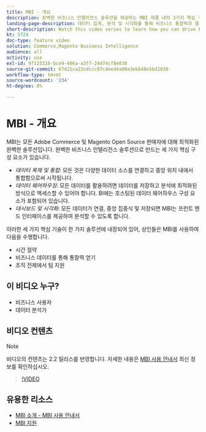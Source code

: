 ```yaml
---
title: MBI - 개요
description: 완벽한 비즈니스 인텔리전스 솔루션을 제공하는 MBI 제품 내의 3가지 핵심 구성 요소에 대해 알아봅니다.
landing-page-description: 데이터 집계, 분석 및 시각화를 통해 비즈니스 통찰력과 결과를 향상시키는 방법을 배우려면 이 비디오 시리즈를 시청하십시오.
short-description: Watch this video series to learn how you can drive better business insights and results through data aggregation, analysis, and visualization.
kt: 5724
doc-type: feature video
solution: Commerce,Magento Business Intelligence
audience: all
activity: use
exl-id: 97115316-bce9-406a-a3f7-24474cf8e030
source-git-commit: 67d21ca23cdccc87cdeed4a08a3ebb48e5bd1030
workflow-type: tm+mt
source-wordcount: '234'
ht-degree: 0%

---
```


# MBI - 개요

MBI는 모든 Adobe Commerce 및 Magento Open Source 판매자에 대해 최적화된 완벽한 솔루션입니다. 완벽한 비즈니스 인텔리전스 솔루션으로 만드는 세 가지 핵심 구성 요소가 있습니다.

- _데이터 복제 및 통합_: 모든 것은 다양한 데이터 소스를 연결하고 중앙 위치 내에서 통합함으로써 시작됩니다.
- _데이터 웨어하우징_: 모든 데이터를 활용하려면 데이터를 저장하고 분석에 최적화된 방식으로 액세스할 수 있어야 합니다. BI에는 호스팅된 데이터 웨어하우스 구성 요소가 포함되어 있습니다.
- _대시보드 및 시각화_: 모든 데이터가 연결, 중앙 집중식 및 저장되면 MBI는 프런트 엔드 인터페이스를 제공하여 분석할 수 있도록 합니다.

이러한 세 가지 핵심 기술이 한 가지 솔루션에 내장되어 있어, 상인들은 MBI를 사용하여 다음을 수행합니다.

- 시간 절약
- 비즈니스 데이터를 통해 통찰력 얻기
- 조직 전체에서 팀 지원

## 이 비디오 누구?

- 비즈니스 사용자
- 데이터 분석가

## 비디오 컨텐츠

>[!NOTE]
>
>비디오의 컨텐츠는 2.2 릴리스를 반영합니다. 자세한 내용은 [MBI 사용 안내서](https://experienceleague.adobe.com/docs/commerce-business-intelligence/mbi/guide-overview.html) 최신 정보를 확인하십시오.

>[!VIDEO](https://video.tv.adobe.com/v/35979?quality=12&learn=on)

## 유용한 리소스

- [MBI 소개 - MBI 사용 안내서](https://experienceleague.adobe.com/docs/commerce-business-intelligence/mbi/getting-started.html)
- [MBI 지원](https://experienceleague.adobe.com/docs/commerce-knowledge-base/kb/troubleshooting/miscellaneous/mbi-service-policies.html)
